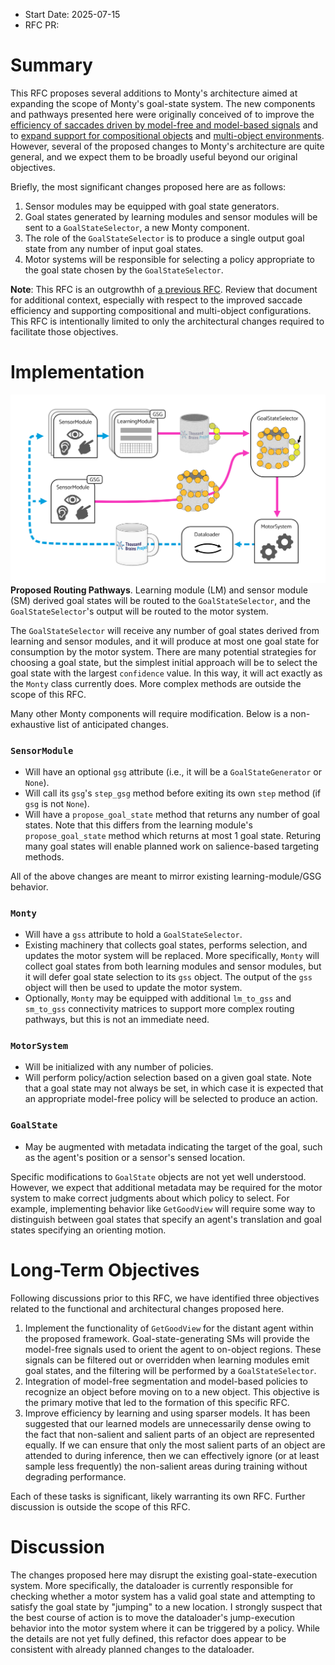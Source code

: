 - Start Date: 2025-07-15
- RFC PR: 

# Summary
This RFC proposes several additions to Monty's architecture aimed at expanding the scope of Monty's goal-state system. The new components and pathways presented here were originally conceived of to improve the [efficiency of saccades driven by model-free and model-based signals](https://thousandbrainsproject.readme.io/docs/implement-efficient-saccades-driven-by-model-free-and-model-based-signals) and to [expand support for compositional objects](https://thousandbrainsproject.readme.io/docs/short-term-goals) and [multi-object environments](https://thousandbrainsproject.readme.io/docs/model-based-policy-to-recognize-an-object-before-moving-onto-a-new-object). However, several of the proposed changes to Monty's architecture are quite general, and we expect them to be broadly useful beyond our original objectives.

Briefly, the most significant changes proposed here are as follows:
 1. Sensor modules may be equipped with goal state generators.
 2. Goal states generated by learning modules and sensor modules will be sent to a `GoalStateSelector`, a new Monty component.
 3. The role of the `GoalStateSelector` is to produce a single output goal state from any number of input goal states.
 4. Motor systems will be responsible for selecting a policy appropriate to the goal state chosen by the `GoalStateSelector`.
 
**Note**: This RFC is an outgrowthh of [a previous RFC](https://github.com/thousandbrainsproject/tbp.monty/pull/328). Review that document for additional context, especially with respect to the improved saccade efficiency and supporting compositional and multi-object configurations. This RFC is intentionally limited to only the architectural changes required to facilitate those objectives.

# Implementation

![Information Flow](extended_goal_state_functionality/architecture_overview.png)
**Proposed Routing Pathways**. Learning module (LM) and sensor module (SM) derived goal states will be routed to the `GoalStateSelector`, and the `GoalStateSelector`'s output will be routed to the motor system.

The `GoalStateSelector` will receive any number of goal states derived from learning and sensor modules, and it will produce at most one goal state for consumption by the motor system. There are many potential strategies for choosing a goal state, but the simplest initial approach will be to select the goal state with the largest `confidence` value. In this way, it will act exactly as the `Monty` class currently does. More complex methods are outside the scope of this RFC.

Many other Monty components will require modification. Below is a non-exhaustive list of anticipated changes.

### `SensorModule`
 - Will have an optional `gsg` attribute (i.e., it will be a `GoalStateGenerator` or `None`).
 - Will call its `gsg`'s `step_gsg` method before exiting its own `step` method (if `gsg` is not `None`).
 - Will have a `propose_goal_state` method that returns any number of goal states. Note that this differs from the learning module's `propose_goal_state` method which returns at most 1 goal state. Returing many goal states will enable planned work on salience-based targeting methods.

All of the above changes are meant to mirror existing learning-module/GSG behavior.

### `Monty`
 - Will have a `gss` attribute to hold a `GoalStateSelector`.
 - Existing machinery that collects goal states, performs selection, and updates the motor system will be replaced. More specifically, `Monty` will collect goal states from both learning modules and sensor modules, but it will defer goal state selection to its `gss` object. The output of the `gss` object will then be used to update the motor system.
 - Optionally, `Monty` may be equipped with additional `lm_to_gss` and `sm_to_gss` connectivity matrices to support more complex routing pathways, but this is not an immediate need.

### `MotorSystem`
 - Will be initialized with any number of policies.
 - Will perform policy/action selection based on a given goal state. Note that a goal state may not always be set, in which case it is expected that an appropriate model-free policy will be selected to produce an action.

### `GoalState`
 - May be augmented with metadata indicating the target of the goal, such as the agent's position or a sensor's sensed location.

Specific modifications to `GoalState` objects are not yet well understood. However, we expect that additional metadata may be required for the motor system to make correct judgments about which policy to select. For example, implementing behavior like `GetGoodView` will require some way to distinguish between goal states that specify an agent's translation and goal states specifying an orienting motion.

# Long-Term Objectives

Following discussions prior to this RFC, we have identified three objectives related to the functional and architectural changes proposed here.

  1. Implement the functionality of `GetGoodView` for the distant agent within the proposed framework. Goal-state-generating SMs will provide the model-free signals used to orient the agent to on-object regions. These signals can be filtered out or overridden when learning modules emit goal states, and the filtering will be performed by a `GoalStateSelector`.
  2. Integration of model-free segmentation and model-based policies to recognize an object before moving on to a new object. This objective is the primary motive that led to the formation of this specific RFC.
  3. Improve efficiency by learning and using sparser models. It has been suggested that our learned models are unnecessarily dense owing to the fact that non-salient and salient parts of an object are represented equally. If we can ensure that only the most salient parts of an object are attended to during inference, then we can effectively ignore (or at least sample less frequently) the non-salient areas during training without degrading performance.

Each of these tasks is significant, likely warranting its own RFC. Further discussion is outside the scope of this RFC.

# Discussion

The changes proposed here may disrupt the existing goal-state-execution system. More specifically, the dataloader is currently responsible for checking whether a motor system has a valid goal state and attempting to satisfy the goal state by "jumping" to a new location. I strongly suspect that the best course of action is to move the dataloader's jump-execution behavior into the motor system where it can be triggered by a policy. While the details are not yet fully defined, this refactor does appear to be consistent with already planned changes to the dataloader.
